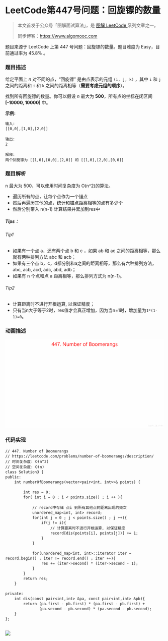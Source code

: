 # LeetCode第447号问题：回旋镖的数量

> 本文首发于公众号「图解面试算法」，是 [图解 LeetCode ](<https://github.com/MisterBooo/LeetCodeAnimation>) 系列文章之一。
>
> 同步博客：https://www.algomooc.com

题目来源于 LeetCode 上第 447 号问题：回旋镖的数量。题目难度为 Easy，目前通过率为 45.8% 。

### 题目描述

给定平面上 *n* 对不同的点，“回旋镖” 是由点表示的元组 `(i, j, k)` ，其中 `i` 和 `j` 之间的距离和 `i` 和 `k` 之间的距离相等（**需要考虑元组的顺序**）。

找到所有回旋镖的数量。你可以假设 *n* 最大为 **500**，所有点的坐标在闭区间 **[-10000, 10000]** 中。

**示例:**

```
输入:
[[0,0],[1,0],[2,0]]

输出:
2

解释:
两个回旋镖为 [[1,0],[0,0],[2,0]] 和 [[1,0],[2,0],[0,0]]
```

### 题目解析

n 最大为 500，可以使用时间复杂度为 O(n^2)的算法。

- 遍历所有的点，让每个点作为一个锚点
- 然后再遍历其他的点，统计和锚点距离相等的点有多少个
- 然后分别带入 n(n-1) 计算结果并累加到res中

##### Tips：

###### Tip1

- 如果有一个点 a，还有两个点 b 和 c ，如果 ab 和 ac 之间的距离相等，那么就有两种排列方法 abc 和 acb；
- 如果有三个点 b，c，d都分别和a之间的距离相等，那么有六种排列方法，abc, acb, acd, adc, abd, adb；
- 如果有 n 个点和点 a 距离相等，那么排列方式为 n(n-1)。

###### Tip2

- 计算距离时不进行开根运算, 以保证精度；
- 只有当n大于等于2时，res值才会真正增加，因为当n=1时，增加量为`1*(1-1)=0`。



### 动画描述

![](../Animation/Animation.gif)

### 代码实现

```
// 447. Number of Boomerangs
// https://leetcode.com/problems/number-of-boomerangs/description/
// 时间复杂度: O(n^2)
// 空间复杂度: O(n)
class Solution3 {
public:
    int numberOfBoomerangs(vector<pair<int, int>>& points) {

        int res = 0;
        for( int i = 0 ; i < points.size() ; i ++ ){

            // record中存储 点i 到所有其他点的距离出现的频次
            unordered_map<int, int> record;
            for(int j = 0 ; j < points.size() ; j ++){
                if(j != i){
                    // 计算距离时不进行开根运算, 以保证精度
                    record[dis(points[i], points[j])] += 1;
                }
            }
            
            for(unordered_map<int, int>::iterator iter = record.begin() ; iter != record.end() ; iter ++){
                res += (iter->second) * (iter->second - 1);
            }
        }
        return res;
    }

private:
    int dis(const pair<int,int> &pa, const pair<int,int> &pb){
        return (pa.first - pb.first) * (pa.first - pb.first) +
               (pa.second - pb.second) * (pa.second - pb.second);
    }
};


```



![](../../Pictures/qrcode.jpg)
